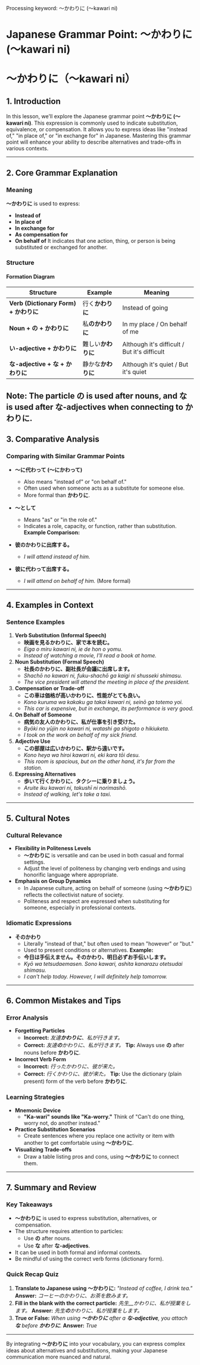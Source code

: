Processing keyword: ～かわりに (〜kawari ni)
# Japanese Grammar Point: ～かわりに (〜kawari ni)
# ～かわりに（〜kawari ni）
## 1. Introduction
In this lesson, we'll explore the Japanese grammar point **～かわりに (〜kawari ni)**. This expression is commonly used to indicate substitution, equivalence, or compensation. It allows you to express ideas like "instead of," "in place of," or "in exchange for" in Japanese. Mastering this grammar point will enhance your ability to describe alternatives and trade-offs in various contexts.

---
## 2. Core Grammar Explanation
### Meaning
**～かわりに** is used to express:
- **Instead of**
- **In place of**
- **In exchange for**
- **As compensation for**
- **On behalf of**
It indicates that one action, thing, or person is being substituted or exchanged for another.
### Structure
#### Formation Diagram
| Structure                          | Example                                  | Meaning                                     |
|------------------------------------|------------------------------------------|---------------------------------------------|
| **Verb (Dictionary Form) + かわりに**   | 行く**かわりに**                          | Instead of going                            |
| **Noun + の + かわりに**              | 私**のかわりに**                          | In my place / On behalf of me               |
| **い-adjective + かわりに**           | 難しい**かわりに**                       | Although it's difficult / But it's difficult |
| **な-adjective + な + かわりに**       | 静かな**かわりに**                        | Although it's quiet / But it's quiet        |
**Note:** The particle **の** is used after nouns, and **な** is used after **な-adjectives** when connecting to **かわりに**.
---
## 3. Comparative Analysis
### Comparing with Similar Grammar Points
- **〜に代わって (〜にかわって)**
  - Also means "instead of" or "on behalf of."
  - Often used when someone acts as a substitute for someone else.
  - More formal than **かわりに**.
  
- **〜として**
  - Means "as" or "in the role of."
  - Indicates a role, capacity, or function, rather than substitution.
**Example Comparison:**
- **彼のかわりに出席する。**
  - *I will attend instead of him.*
- **彼に代わって出席する。**
  - *I will attend on behalf of him.* (More formal)
---
## 4. Examples in Context
### Sentence Examples
1. **Verb Substitution (Informal Speech)**
   - **映画を見るかわりに、家で本を読む。**
   - *Eiga o miru kawari ni, ie de hon o yomu.*
   - *Instead of watching a movie, I'll read a book at home.*
2. **Noun Substitution (Formal Speech)**
   - **社長のかわりに、副社長が会議に出席します。**
   - *Shachō no kawari ni, fuku-shachō ga kaigi ni shusseki shimasu.*
   - *The vice president will attend the meeting in place of the president.*
3. **Compensation or Trade-off**
   - **この車は価格が高いかわりに、性能がとても良い。**
   - *Kono kuruma wa kakaku ga takai kawari ni, seinō ga totemo yoi.*
   - *This car is expensive, but in exchange, its performance is very good.*
4. **On Behalf of Someone**
   - **病気の友人のかわりに、私が仕事を引き受けた。**
   - *Byōki no yūjin no kawari ni, watashi ga shigoto o hikiuketa.*
   - *I took on the work on behalf of my sick friend.*
5. **Adjective Use**
   - **この部屋は広いかわりに、駅から遠いです。**
   - *Kono heya wa hiroi kawari ni, eki kara tōi desu.*
   - *This room is spacious, but on the other hand, it's far from the station.*
6. **Expressing Alternatives**
   - **歩いて行くかわりに、タクシーに乗りましょう。**
   - *Aruite iku kawari ni, takushī ni norimashō.*
   - *Instead of walking, let's take a taxi.*
---
## 5. Cultural Notes
### Cultural Relevance
- **Flexibility in Politeness Levels**
  - **～かわりに** is versatile and can be used in both casual and formal settings.
  - Adjust the level of politeness by changing verb endings and using honorific language where appropriate.
- **Emphasis on Group Dynamics**
  - In Japanese culture, acting on behalf of someone (using **～かわりに**) reflects the collectivist nature of society.
  - Politeness and respect are expressed when substituting for someone, especially in professional contexts.
### Idiomatic Expressions
- **そのかわり**
  - Literally "instead of that," but often used to mean "however" or "but."
  - Used to present conditions or alternatives.
  **Example:**
  - **今日は手伝えません。そのかわり、明日必ずお手伝いします。**
  - *Kyō wa tetsudaemasen. Sono kawari, ashita kanarazu otetsudai shimasu.*
  - *I can't help today. However, I will definitely help tomorrow.*
---
## 6. Common Mistakes and Tips
### Error Analysis
- **Forgetting Particles**
  - **Incorrect:** *友達**かわりに**、私が行きます。*
  - **Correct:** *友達**の**かわりに、私が行きます。*
  **Tip:** Always use **の** after nouns before **かわりに**.
- **Incorrect Verb Form**
  - **Incorrect:** *行ったかわりに、彼が来た。*
  - **Correct:** *行くかわりに、彼が来た。*
  **Tip:** Use the dictionary (plain present) form of the verb before **かわりに**.
### Learning Strategies
- **Mnemonic Device**
  - **"Ka-wari" sounds like "Ka-worry."** Think of "Can't do one thing, worry not, do another instead."
- **Practice Substitution Scenarios**
  - Create sentences where you replace one activity or item with another to get comfortable using **～かわりに**.
- **Visualizing Trade-offs**
  - Draw a table listing pros and cons, using **～かわりに** to connect them.
---
## 7. Summary and Review
### Key Takeaways
- **～かわりに** is used to express substitution, alternatives, or compensation.
- The structure requires attention to particles:
  - Use **の** after nouns.
  - Use **な** after **な-adjectives**.
- It can be used in both formal and informal contexts.
- Be mindful of using the correct verb forms (dictionary form).
### Quick Recap Quiz
1. **Translate to Japanese using ～かわりに:**
   *"Instead of coffee, I drink tea."*
   **Answer:** *コーヒーのかわりに、お茶を飲みます。*
2. **Fill in the blank with the correct particle:**
   *先生__かわりに、私が授業をします。*
   **Answer:** *先生**の**かわりに、私が授業をします。*
3. **True or False:**
   *When using **～かわりに** after a **な-adjective**, you attach **な** before **かわりに**.*
   **Answer:** *True*
---
By integrating **～かわりに** into your vocabulary, you can express complex ideas about alternatives and substitutions, making your Japanese communication more nuanced and natural.
